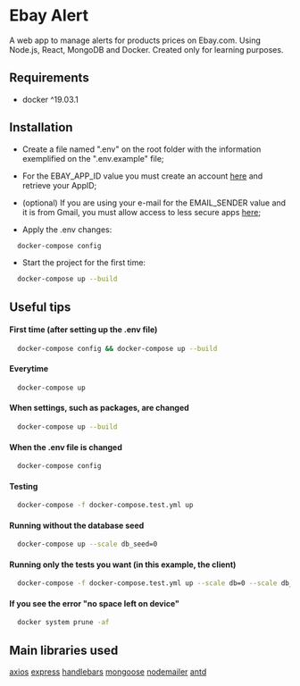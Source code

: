 # Ebay Alert 
A web app to manage alerts for products prices on Ebay.com. Using Node.js, React, MongoDB and Docker. Created only for learning purposes.

## Requirements
 - docker ^19.03.1

## Installation
- Create a file named ".env" on the root folder with the information exemplified on the ".env.example" file;

- For the EBAY_APP_ID value you must create an account [here](https://developer.ebay.com/) and retrieve your AppID;

- (optional) If you are using your e-mail for the EMAIL_SENDER value and it is from Gmail, you must allow access to less secure apps [here](https://myaccount.google.com/lesssecureapps?pli=1);
 
- Apply the .env changes:
```bash
  docker-compose config
```
- Start the project for the first time:
```bash
  docker-compose up --build
```

## Useful tips
#### First time (after setting up the .env file)
```bash
  docker-compose config && docker-compose up --build
```
#### Everytime
```bash
  docker-compose up
```
#### When settings, such as packages, are changed
```bash
  docker-compose up --build
```
#### When the .env file is changed
```bash
  docker-compose config
```
#### Testing
```bash
  docker-compose -f docker-compose.test.yml up
```
#### Running without the database seed
```bash
  docker-compose up --scale db_seed=0
```
#### Running only the tests you want (in this example, the client)
```bash
  docker-compose -f docker-compose.test.yml up --scale db=0 --scale db_seed=0 --scale server=0
```
#### If you see the error "no space left on device"
```bash
  docker system prune -af
```



## Main libraries used
  [axios](https://www.npmjs.com/package/axios) 
  [express](https://expressjs.com)
  [handlebars](https://www.npmjs.com/package/handlebars)
  [mongoose](https://mongoosejs.com/)
  [nodemailer](https://nodemailer.com/about/)
  [antd](https://ant.design/docs/react/introduce)

